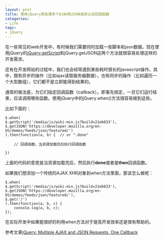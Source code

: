 ```yaml
---
layout: post
title: 使用jQuery来处理多个AJAX和JSON请求以及回调函数
categories:
- Life
tags:
- jQuery
---
```


在一些常见的web开发中，有时候我们需要同时加载一些脚本和json数据。现在使用jQuery的[jQuery.getScript](http://davidwalsh.name/loading-scripts-jquery)和jQuery.getJSON这两个方法就很容易处理这样的开发需求。

还有在开发网站的过程中，我们也会经常遇到某些耗时很长的javascript操作。其中，既有异步的操作（比如ajax读取服务器数据），也有同步的操作（比如遍历一个大型数组），它们都不是立即能得到结果的。

通常的做法是，为它们指定回调函数（callback）。即事先规定，一旦它们运行结束，应该调用哪些函数。使用jQuery中的jQuery.when()方法很容易做到这些。

比如下面的：

	$.when(
	$.getScript('/media/js/wiki-min.js?build=21eb633'), 
	$.getJSON('https://developer.mozilla.org/en-US/demos/feeds/json/featured/')
	).then(function(a, b) {  // or ".done"
		
		// 回调函数，当资源加载完后执行回调函数
	
	})

上面的代码的意思是当资源加载完后，然后执行**done**或者是**then**回调函数。

如果我们想添加一个传统的AJAX XHR对象到when方法里面，那该怎么做呢：

    $.when(
	$.getScript('/media/js/wiki-min.js?build=21eb633'), 
	$.getJSON('https://developer.mozilla.org/en-US/demos/feeds/json/featured/'), 
	$.get('/')
	).then(function(a, b, c) { 
		console.log(a, b, c); 
	});

在实际开发中如果能很好的利用when方法对于提高开发效率还是很有帮助的。

参考文章[jQuery: Multiple AJAX and JSON Requests, One Callback](http://davidwalsh.name/jquery-ajax-callback)